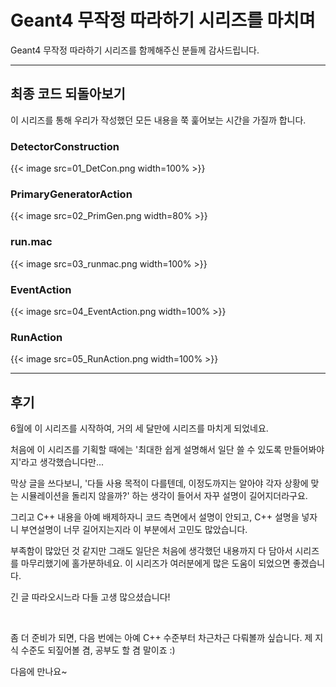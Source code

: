 # Geant4 무작정 따라하기 시리즈를 마치며


Geant4 무작정 따라하기 시리즈를 함께해주신 분들께 감사드립니다.

<!--more-->

---

## 최종 코드 되돌아보기

이 시리즈를 통해 우리가 작성했던 모든 내용을 쭉 훑어보는 시간을 가질까 합니다.

### DetectorConstruction

{{< image src=01_DetCon.png width=100% >}}

### PrimaryGeneratorAction

{{< image src=02_PrimGen.png width=80% >}}

### run.mac

{{< image src=03_runmac.png width=100% >}}

### EventAction

{{< image src=04_EventAction.png width=100% >}}

### RunAction

{{< image src=05_RunAction.png width=100% >}}

---

## 후기

6월에 이 시리즈를 시작하여, 거의 세 달만에 시리즈를 마치게 되었네요.

처음에 이 시리즈를 기획할 때에는 '최대한 쉽게 설명해서 일단 쓸 수 있도록 만들어봐야지'라고 생각했습니다만...

막상 글을 쓰다보니, '다들 사용 목적이 다를텐데, 이정도까지는 알아야 각자 상황에 맞는 시뮬레이션을 돌리지 않을까?' 하는 생각이 들어서 자꾸 설명이 길어지더라구요.

그리고 C++ 내용을 아예 배제하자니 코드 측면에서 설명이 안되고, C++ 설명을 넣자니 부연설명이 너무 길어지는지라 이 부분에서 고민도 많았습니다.

부족함이 많았던 것 같지만 그래도 일단은 처음에 생각했던 내용까지 다 담아서 시리즈를 마무리했기에 홀가분하네요. 이 시리즈가 여러분에게 많은 도움이 되었으면 좋겠습니다.

긴 글 따라오시느라 다들 고생 많으셨습니다!

<br>

좀 더 준비가 되면, 다음 번에는 아예 C++ 수준부터 차근차근 다뤄볼까 싶습니다. 제 지식 수준도 되짚어볼 겸, 공부도 할 겸 말이죠 :) 

다음에 만나요~
